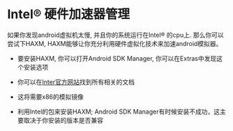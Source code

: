 # Intel® 硬件加速器管理

如果你发现android虚拟机太慢, 并且你的系统运行在Intel® 的cpu上. 那么你可以尝试下HAXM, HAXM能够让你充分利用硬件虚拟化技术来加速android模拟器。

* 要安装HAXM, 你可以打开Android SDK Manager, 你可以在Extras中发现这个安装选项

* 你可以在[Inter官方网站][1]找到所有相关的文档
* 这将需要x86的模拟镜像

* 利用Intel的包来安装HAXM; Android SDK Manager有时候安装不成功，这主要取决于你安装的版本是否兼容

[1]: http://software.intel.com/en-us/articles/intel-hardware-accelerated-execution-manager/ "Hax" 
[2]: http://software.intel.com/en-us/search/site/language/en?query=Intel%20Hardware%20Accelerated%20Execution%20Manager%20%28HAXM%29 "Hax all"
